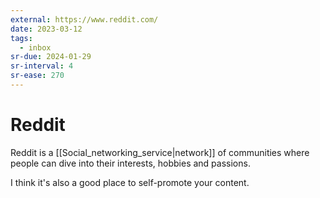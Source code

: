 ```yaml
---
external: https://www.reddit.com/
date: 2023-03-12
tags:
  - inbox
sr-due: 2024-01-29
sr-interval: 4
sr-ease: 270
---
```


# Reddit

Reddit is a [[Social_networking_service|network]] of communities where people
can dive into their interests, hobbies and passions.

I think it's also a good place to self-promote your content.

